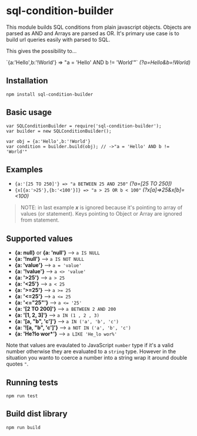 # sql-condition-builder

This module builds SQL conditions from plain javascript objects. Objects are parsed as AND and Arrays are parsed as OR. It's primary use case is to build url queries easily with parsed to SQL.

This gives the possibility to...

\`{a:'Hello',b:'!World'} => "a = 'Hello' AND b != 'World'"` _(?a=Hello&b=!World)_

## Installation

    npm install sql-condition-builder

## Basic usage

    var SQLConditionBuilder = require('sql-condition-builder');
    var builder = new SQLConditionBuilder();

    var obj = {a:'Hello',b:'!World'}
    var condition = builder.build(obj); // ->"a = 'Hello' AND b != 'World'"

## Examples

- `{a:'[25 TO 250]'} => "a BETWEEN 25 AND 250"` _(?a=[25 TO 250])_
- `{x[{a:'>25'},{b:'<100'}]} => "a > 25 OR b < 100"` _(?x[a]=>25&x[b]=<100)_

> NOTE: in last example **_x_** is ignored because it's pointing to array of values (or statement). Keys pointing to Object or Array are ignored from statement.

## Supported values

- **{a: null}** or **{a: 'null'}** –> `a IS NULL`
- **{a: '!null'}** –> `a IS NOT NULL`
- **{a: 'value'}** –> `a = 'value'`
- **{a: '!value'}** –> `a <> 'value'`
- **{a: '>25'}** –> `a > 25`
- **{a: '<25'}** –> `a < 25`
- **{a: '>=25'}** –> `a >= 25`
- **{a: '<=25'}** –> `a <= 25`
- **{a: '<="25"'}** –> `a <= '25'`
- **{a: '[2 TO 200]'}** –> `a BETWEEN 2 AND 200`
- **{a: '[1, 2, 3]'}** –> `a IN (1 , 2 , 3)`
- **{a: '[a, "b", 'c']'}** –> `a IN ('a', 'b', 'c')`
- **{a: '![a, "b", 'c']'}** –> `a NOT IN ('a', 'b', 'c')`
- **{a: 'He?lo wor\*'}** –> `a LIKE 'He_lo wor%'`

Note that values are evaulated to JavaScript `number` type if it's a valid number otherwise they are evaluated to a `string` type. However in the situation you wanto to coerce a number into a string wrap it around double quotes `"`.

## Running tests

    npm run test

## Build dist library

    npm run build
